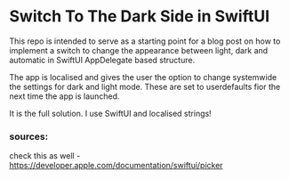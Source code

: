 # Switch To The Dark Side in SwiftUI

This repo is intended to serve as a starting point for a blog post on how to implement a switch to change the appearance between light, dark and automatic in SwiftUI AppDelegate based structure.


The app is localised and gives the user the option to change systemwide the settings for dark and light mode. These are set to userdefaults fior the next time the app is launched.

It is the full solution. 
I use SwiftUI and localised strings!

### sources:  

check this as well - https://developer.apple.com/documentation/swiftui/picker


